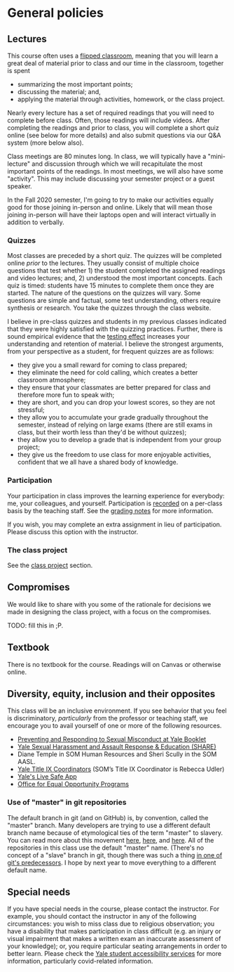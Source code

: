# General policies

## Lectures

This course often uses a [flipped
classroom](http://en.wikipedia.org/wiki/Flipped_classroom), meaning
that you will learn a great deal of material prior to class and our
time in the classroom, together is spent

- summarizing the most important points;
- discussing the material; and,
- applying the material through activities, homework, or the class project.

Nearly every lecture has a set of required readings that you
will need to complete before class. Often, those readings will
include videos. After completing the
readings and prior to class, you will complete a short quiz
online (see below for more details) and also submit questions
via our Q&A system (more below also).

Class meetings are 80 minutes long.
In class, we will typically have
a "mini-lecture" and discussion through which we will recapitulate the
most important points of the readings. In most meetings, we will also
have some "activity". This
may include discussing your semester project or a guest speaker.

In the Fall 2020 semester, I'm going to try to make our activities 
equally good for those joining in-person and online. Likely that will
mean those joining in-person will have their laptops open and will
interact virtually in addition to verbally.

### Quizzes

Most classes are preceded by a short quiz. The quizzes will be
completed online _prior_ to the lectures. They usually consist of
multiple choice questions that test whether 1) the student completed
the assigned readings and video lectures; and, 2) understood the
most important concepts. Each quiz is timed: students have 15 minutes
to complete them once they are started. The nature of the questions
on the quizzes will vary. Some questions are simple and factual,
some test understanding, others require synthesis or research. You
take the quizzes through the class website.

I believe in pre-class quizzes and students in my previous classes indicated
that they were highly satisfied with the quizzing practices. Further, there is sound
empirical evidence that the [testing effect](https://en.wikipedia.org/wiki/Testing_effect)
increases your understanding and retention of material.
I believe the strongest arguments, from your perspective as a student, for frequent quizzes are as follows:

- they give you a small reward for coming to class prepared;
- they eliminate the need for cold calling, which creates a better classroom atmosphere;
- they ensure that your classmates are better prepared for class and therefore more fun to speak with;
- they are short, and you can drop your lowest scores, so they are not stressful;
- they allow you to accumulate your grade gradually throughout the semester, instead of relying on large exams (there are still exams in class, but their worth less than they'd be without quizzes);
- they allow you to develop a grade that is independent from your group project;
- they give us the freedom to use class for more enjoyable activities, confident that we all have a shared body of knowledge.

### Participation

Your participation in class improves the learning experience
for everybody: me, your colleagues, and yourself. Participation
is [recorded](https://github.com/kljensen/yelukerest/blob/master/db/src/data/yeluke/engagement.sql) on a per-class basis by the teaching staff.
See the
[grading notes](grading.md) for more information.

If you wish, you may complete an extra assignment in lieu of
participation. Please discuss this option with the instructor.

### The class project

See the [class project](class-project.md) section.

## Compromises

We would like to share with you some of the rationale for decisions we made
in designing the class project, with a focus on the compromises.

TODO: fill this in ;P.

## Textbook

There is no textbook for the course. Readings will on Canvas or otherwise
online.

## Diversity, equity, inclusion and their opposites

This class will be an inclusive environment. If you see behavior
that you feel is discriminatory, _particularly_ from the professor
or teaching staff, we encourage you to avail yourself of one or
more of the following resources.

- [Preventing and Responding to Sexual Misconduct at Yale Booklet](https://smr.yale.edu/sites/default/files/files/Guide-Preventing-and-Responding-to-Sexual-Misconduct.pdf)
- [Yale
  Sexual Harassment and Assault Response & Education (SHARE)](https://sharecenter.yale.edu/)
- Diane Temple in SOM Human Resources and Sheri Scully in the SOM AASL.
- [Yale Title IX Coordinators](https://provost.yale.edu/title-ix/coordinators) (SOM’s Title IX Coordinator is Rebecca Udler)
- [Yale's Live Safe App](https://your.yale.edu/community/public-safety/campus-safety-services/livesafe-app)
- [Office for Equal Opportunity Programs](https://equalopportunity.yale.edu/)

### Use of "master" in git repositories

The default branch in git (and on GitHub) is, by convention, called the
"master" branch. Many developers are trying to use a different default
branch name because of etymological ties of the term "master" to slavery.
You can read more about this
movement [here](https://www.bbc.com/news/technology-53050955),
[here](https://tools.ietf.org/id/draft-knodel-terminology-00.html#rfc.section.1.1),
and
[here](https://english.stackexchange.com/questions/474419/does-the-term-master-in-git-the-vc-system-refer-to-slavery).
All of the repositories in this class use the default "master" name.
(There's no concept of a "slave" branch in git, though there was such
a thing [in one of git's predecessors](https://mail.gnome.org/archives/desktop-devel-list/2019-May/msg00066.html).
I hope by next year to move everything to a different default name.

## Special needs

If you have special needs in the course, please contact
the instructor. For example, you should contact the instructor
in any of the following circumstances: you wish to miss class
due to religious observation; you have a disability that
makes participation in class difficult (e.g. an injury or
visual impairment that makes a written exam an inaccurate
assessment of your knowledge); or, you require particular
seating arrangements in order to better learn. Please check 
the [Yale student accessibility services](https://sas.yale.edu/faculty/online-courses-and-covid-19-response) for more information, particularly
covid-related information.
